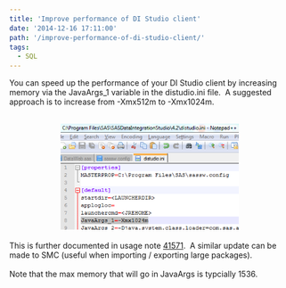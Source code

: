 ```yaml
---
title: 'Improve performance of DI Studio client'
date: '2014-12-16 17:11:00'
path: '/improve-performance-of-di-studio-client/'
tags:
  - SQL
---
```


You can speed up the performance of your DI Studio client by increasing memory via the JavaArgs_1 variable in the distudio.ini file. &nbsp;A suggested approach is to increase from -Xmx512m to -Xmx1024m.<br /><br /><div style="clear: both; text-align: center;"><a href="../images/DI_MemSize.PNG" style="margin-left: 1em; margin-right: 1em;"><img border="0" height="190" src="../images/DI_MemSize.PNG" width="320" /></a></div><div style="clear: both; text-align: center;"><br /></div><div style="clear: both; text-align: left;">This is further documented in usage note <a href="http://support.sas.com/kb/41/571.html">41571</a>. &nbsp;A similar update can be made to SMC (useful when importing / exporting large packages).</div><br />Note that the max memory that will go in JavaArgs is typcially 1536.
